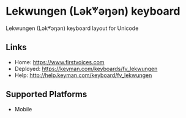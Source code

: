 Lekwungen (Lək̓ʷəŋən) keyboard
======================

Lekwungen (Lək̓ʷəŋən) keyboard layout for Unicode

Links
-----

 * Home:     <https://www.firstvoices.com>
 * Deployed: <https://keyman.com/keyboards/fv_lekwungen>
 * Help:     <http://help.keyman.com/keyboard/fv_lekwungen>
 
Supported Platforms
-------------------

 * Mobile
